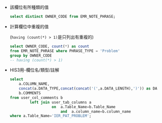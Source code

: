 - 該欄位有所種類的值

  ```sql
  select distinct OWNER_CODE from EMR_NOTE_PHRASE;
  ```

  

- 計算欄位中重複的值

  (`having (count(*) > 1)`是只列出有重複的)

  ```sql
  select OWNER_CODE, count(*) as count
  from EMR_NOTE_PHRASE where PHRASE_TYPE = 'Problem'
  group by OWNER_CODE
  -- having (count(*) > 1)
  ```

  

- HIS3用-欄位名/類型/註解

  ```sql
  select
      a.COLUMN_NAME,
      concat(a.DATA_TYPE,concat(concat('(',a.DATA_LENGTH),')')) as DATA_TYPE,
      b.COMMENTS
  from user_col_comments b
           left join user_tab_columns a
                     on  a.Table_Name=b.Table_Name
                         and  a.column_name=b.column_name
  where a.Table_Name='IER_PAT_PROBLEM';
  ```

  